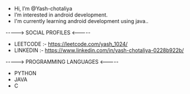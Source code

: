 - Hi, I’m @Yash-chotaliya
- I’m interested in android development.
- I'm currently learning android development using java..


-----> SOCIAL PROFILES <-----
- LEETCODE :- https://leetcode.com/yash_1024/
- LINKEDIN :- https://www.linkedin.com/in/yash-chotaliya-0228b922b/



-----> PROGRAMMING LANGUAGES <-----
- PYTHON
- JAVA
- C




<!---
Yash-chotaliya/Yash-chotaliya is a ✨ special ✨ repository because its `README.md` (this file) appears on your GitHub profile.
You can click the Preview link to take a look at your changes.
--->
